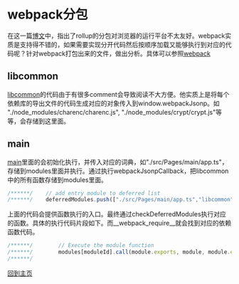 # webpack分包
在这一篇[博文](https://codetest.github.io/2020/02/23/rollup%E8%AF%95%E7%94%A8.html)中，指出了rollup的分包对浏览器的运行平台不太友好。webpack实质是支持得不错的，如果需要实现分开代码然后按顺序加载又能够执行到对应的代码呢？针对webpack打包出来的文件，做出分析。具体可以参照[webpack](https://github.com/codetest/rolluptest/tree/webpack)

## libcommon
[libcommon](https://github.com/codetest/rolluptest/blob/webpack/libcommon.js)的代码由于有很多comment会导致阅读不大方便。他实质上是将每个依赖库的导出文件的代码生成对应的对象传入到window.webpackJsonp。如 "./node_modules/charenc/charenc.js", "./node_modules/crypt/crypt.js"等等，会存储到这里面。

## main
[main](https://github.com/codetest/rolluptest/blob/webpack/main.js)里面的会初始化执行，并传入对应的词典，如"./src/Pages/main/app.ts"，存储到modules里面并执行。通过执行webpackJsonpCallback，把libcommon中的所有函数存储到modules里面。
```javascript
/******/ 	// add entry module to deferred list
/******/ 	deferredModules.push(["./src/Pages/main/app.ts","libcommon"]);
```
上面的代码会提供函数执行的入口。最终通过checkDeferredModules执行对应的函数。具体的执行代码片段如下。而__webpack_require__就会找到对应的依赖函数代码。
```javascript
/******/ 		// Execute the module function
/******/ 		modules[moduleId].call(module.exports, module, module.exports, __webpack_require__);
/******/
```

[回到主页](https://codetest.github.io)
